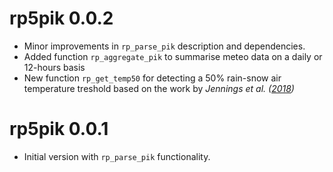 # rp5pik 0.0.2

* Minor improvements in `rp_parse_pik` description and dependencies.
* Added function `rp_aggregate_pik` to summarise meteo data on a daily or 12-hours basis
* New function `rp_get_temp50` for detecting a 50% rain-snow air temperature treshold based on the work by *Jennings et al. ([2018](https://www.nature.com/articles/s41467-018-03629-7))*


# rp5pik 0.0.1

* Initial version with `rp_parse_pik` functionality.
